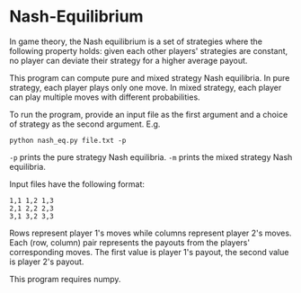 # Nash-Equilibrium

In game theory, the Nash equilibrium is a set of strategies where the following property holds: given each other players' strategies are constant, no player can deviate their strategy for a higher average payout.

This program can compute pure and mixed strategy Nash equilibria. In pure strategy, each player plays only one move. In mixed strategy, each player can play multiple moves with different probabilities.

To run the program, provide an input file as the first argument and a choice of strategy as the second argument. E.g.

    python nash_eq.py file.txt -p

`-p` prints the pure strategy Nash equilibria.
`-m` prints the mixed strategy Nash equilibria.

Input files have the following format:

    1,1 1,2 1,3
    2,1 2,2 2,3
    3,1 3,2 3,3

Rows represent player 1's moves while columns represent player 2's moves. Each (row, column) pair represents the payouts from the players' corresponding moves. The first value is player 1's payout, the second value is player 2's payout.
  
This program requires numpy.
